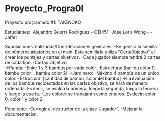 # Proyecto_Progra0I
Proyecto programado #1:  TAKENOKO 

Estudiantes:
    -Alejandro Guerra Rodríguez - C13451
    -Jose Loria Wong - 
    -Jaffet


Suposiciones realizadas/Consideraciones generales:
    -Se genera la semilla de números aleatorios en el main. Esta semilla la utiliza "CartaObjetivo" al crear los        puntajes y cartas objetivos.
    -Cada jugador siempre tendrá 2 cartas de cada tipo.
    -Cartas Objetivo:  
        ->Panda: 
            -Entre 1 y 3 bambús por cada color.
            -Estructura: [bambu color 0, bambu color 1, bambu color 2]
        ->Jardinero: 
            -Máximo 4 bambús de un único color.
            -Estructura: [cantidad de bambu, color del bambu]
        ->La evaluación de los bambús recolectados en las cartas objetivo, se hará de manera ordenada. Es decir, se evalúa la primera, luego la segunda, luego la tercera y luego la cuarta.
    -Los colores se trabajarán como enteros. Es decir: color 0, color 1 y color 2.


Pendiente:
    -Corregir el destructor de la clase "Jugador".
    -Mejorar la documentación.

